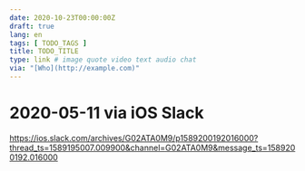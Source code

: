 ```yaml
---
date: 2020-10-23T00:00:00Z
draft: true
lang: en
tags: [ TODO_TAGS ]
title: TODO_TITLE
type: link # image quote video text audio chat
via: "[Who](http://example.com)"
---
```



# 2020-05-11 via iOS Slack
https://ios.slack.com/archives/G02ATA0M9/p1589200192016000?thread_ts=1589195007.009900&channel=G02ATA0M9&message_ts=1589200192.016000

